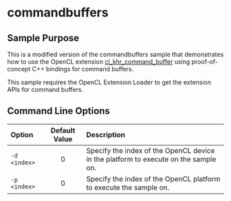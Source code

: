 # commandbuffers

## Sample Purpose

This is a modified version of the commandbuffers sample that demonstrates how to use the OpenCL extension [cl_khr_command_buffer](https://www.khronos.org/registry/OpenCL/specs/3.0-unified/html/OpenCL_Ext.html#cl_khr_command_buffer) using proof-of-concept C++ bindings for command buffers.

This sample requires the OpenCL Extension Loader to get the extension APIs for command buffers.

## Command Line Options

| Option | Default Value | Description |
|:--|:-:|:--|
| `-d <index>` | 0 | Specify the index of the OpenCL device in the platform to execute on the sample on.
| `-p <index>` | 0 | Specify the index of the OpenCL platform to execute the sample on.
